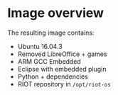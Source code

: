 # Image overview
The resulting image contains:

* Ubuntu 16.04.3
* Removed LibreOffice + games
* ARM GCC Embedded
* Eclipse with embedded plugin
* Python + dependencies
* RIOT repository in `/opt/riot-os`
